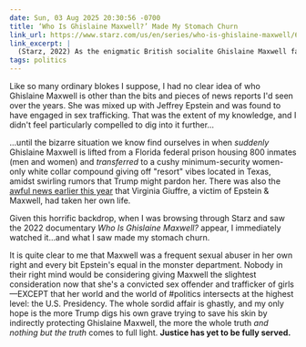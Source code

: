 ```yaml
---
date: Sun, 03 Aug 2025 20:30:56 -0700
title: ‘Who Is Ghislaine Maxwell?’ Made My Stomach Churn
link_url: https://www.starz.com/us/en/series/who-is-ghislaine-maxwell/64948
link_excerpt: |
  (Starz, 2022) As the enigmatic British socialite Ghislaine Maxwell faces trial for her role in the Jeffrey Epstein scandal, this new documentary special will ask who and what she really is.
tags: politics
---
```


Like so many ordinary blokes I suppose, I had no clear idea of who Ghislaine Maxwell is other than the bits and pieces of news reports I'd seen over the years. She was mixed up with Jeffrey Epstein and was found to have engaged in sex trafficking. That was the extent of my knowledge, and I didn't feel particularly compelled to dig into it further…

…until the bizarre situation we know find ourselves in when _suddenly_ Ghislaine Maxwell is lifted from a Florida federal prison housing 800 inmates (men and women) and _transferred_ to a cushy minimum-security women-only white collar compound giving off "resort" vibes located in Texas, amidst swirling rumors that Trump might pardon her. There was also the [awful news earlier this year](https://www.nbcnews.com/news/us-news/virginia-giuffre-one-jeffrey-epsteins-prominent-abuse-survivors-dies-s-rcna203027) that Virginia Giuffre, a victim of Epstein & Maxwell, had taken her own life.

Given this horrific backdrop, when I was browsing through Starz and saw the 2022 documentary _Who Is Ghislaine Maxwell?_ appear, I immediately watched it…and what I saw made my stomach churn.

It is quite clear to me that Maxwell was a frequent sexual abuser in her own right and every bit Epstein's equal in the monster department. Nobody in their right mind would be considering giving Maxwell the slightest consideration now that she's a convicted sex offender and trafficker of girls—EXCEPT that her world and the world of #politics intersects at the highest level: the U.S. Presidency. The whole sordid affair is ghastly, and my only hope is the more Trump digs his own grave trying to save his skin by indirectly protecting Ghislaine Maxwell, the more the whole truth _and nothing but the truth_ comes to full light. **Justice has yet to be fully served.**
